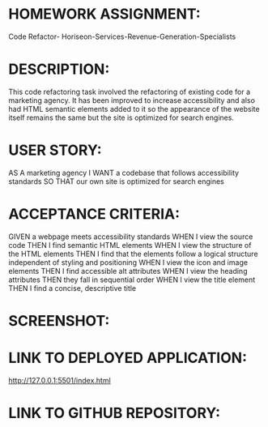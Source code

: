 
# HOMEWORK ASSIGNMENT:
Code Refactor- Horiseon-Services-Revenue-Generation-Specialists


# DESCRIPTION:

This code refactoring task involved the refactoring of existing code for a marketing agency. It has been improved to increase accessibility and also had HTML semantic elements added to it so the appearance of the website itself remains the same but the site is optimized for search engines.


# USER STORY:

AS A marketing agency
I WANT a codebase that follows accessibility standards
SO THAT our own site is optimized for search engines


# ACCEPTANCE CRITERIA:

GIVEN a webpage meets accessibility standards
WHEN I view the source code
THEN I find semantic HTML elements
WHEN I view the structure of the HTML elements
THEN I find that the elements follow a logical structure independent of styling and positioning
WHEN I view the icon and image elements
THEN I find accessible alt attributes
WHEN I view the heading attributes
THEN they fall in sequential order
WHEN I view the title element
THEN I find a concise, descriptive title


# SCREENSHOT:





# LINK TO DEPLOYED APPLICATION:
http://127.0.0.1:5501/index.html 


# LINK TO GITHUB REPOSITORY:


